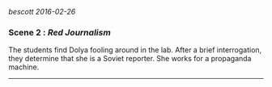 
*bescott 2016-02-26*


### Scene 2 : *Red Journalism* ###

The students find Dolya fooling around in the lab.
After a brief interrogation, they determine that she is a Soviet reporter.
She works for a propaganda machine.

---
